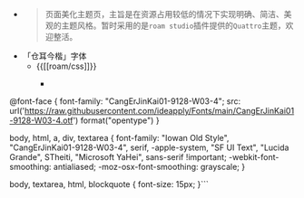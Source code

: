 - > 页面美化主题页，主旨是在资源占用较低的情况下实现明确、简洁、美观的主题风格。暂时采用的是`roam studio`插件提供的`Quattro`主题，欢迎整活。
- 「仓耳今楷」字体
    - {{[[roam/css]]}}
        - ```css
@font-face { font-family: "CangErJinKai01-9128-W03-4"; src: url('https://raw.githubusercontent.com/ideapply/Fonts/main/CangErJinKai01-9128-W03-4.otf')
format("opentype")
}


body, html, a, div, textarea {
  font-family: "Iowan Old Style", "CangErJinKai01-9128-W03-4", serif, -apple-system, "SF UI Text", "Lucida Grande", STheiti, "Microsoft YaHei", sans-serif !important;
  -webkit-font-smoothing: antialiased;
  -moz-osx-font-smoothing: grayscale;
}


body, textarea, html, blockquote  {
  font-size: 15px;
}```
